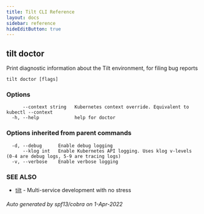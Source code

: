 ```yaml
---
title: Tilt CLI Reference
layout: docs
sidebar: reference
hideEditButton: true
---
```

## tilt doctor

Print diagnostic information about the Tilt environment, for filing bug reports

```
tilt doctor [flags]
```

### Options

```
      --context string   Kubernetes context override. Equivalent to kubectl --context
  -h, --help             help for doctor
```

### Options inherited from parent commands

```
  -d, --debug      Enable debug logging
      --klog int   Enable Kubernetes API logging. Uses klog v-levels (0-4 are debug logs, 5-9 are tracing logs)
  -v, --verbose    Enable verbose logging
```

### SEE ALSO

* [tilt](tilt.html)	 - Multi-service development with no stress

###### Auto generated by spf13/cobra on 1-Apr-2022
